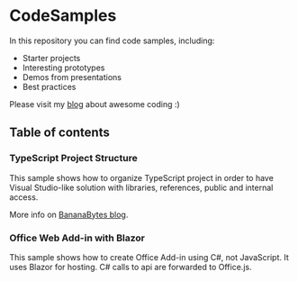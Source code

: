 # CodeSamples
In this repository you can find code samples, including:
* Starter projects
* Interesting prototypes
* Demos from presentations
* Best practices

Please visit my [blog](https://blog.banana.rs/) about awesome coding :)
## Table of contents
### TypeScript Project Structure
This sample shows how to organize TypeScript project in order to have Visual Studio-like solution with libraries, references, public and internal access.

More info on [BananaBytes blog](https://blog.banana.rs/index.php/2020/02/04/visual-studio-like-solution-structure-for-typescript/).
### Office Web Add-in with Blazor
This sample shows how to create Office Add-in using C#, not JavaScript. It uses Blazor for hosting. C# calls to api are forwarded to Office.js.